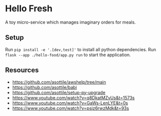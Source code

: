 # Hello Fresh

A toy micro-service which manages imaginary orders for meals.

## Setup

Run `pip install -e '.[dev,test]'` to install all python dependencies. Run
`flask --app ./hello-food/app.py run` to start the application.

## Resources

* <https://github.com/asottile/awshelp/tree/main>
* <https://github.com/asottile/babi>
* <https://github.com/asottile/setup-py-upgrade>
* <https://www.youtube.com/watch?v=q8DkatMZvUs&t=1573s>
* <https://www.youtube.com/watch?v=GaWs-LenLYE&t=0s>
* <https://www.youtube.com/watch?v=psjz6rwzMdk&t=93s>
